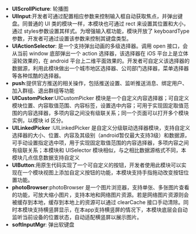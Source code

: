 * **UIScrollPicture**: 轮播图
* **UIInput**:开发者可通过配置相应参数来控制输入框自动获取焦点，并弹出键盘。同普通的 UI 类的模块一样，本模块也可通过 rect 来设置其位置和大小，通过 styles参数设置其样式。为增强输入框功能，模块开放了 keyboardType 参数，开发者可通过设置该参数来控制其键盘类型。
* **UIActionSelector**: 是一个支持弹出动画的多级选择器。调用 open 接口，会从当前 window 底部弹出一个 action 选择器，该选择器在 iOS 平台上是立体滚轮效果的，在 android 平台上二维平面效果的。开发者可自定义该选择器的数据源，利用此模块做出一个城市地区选择器、公司部门选择器，菜单选择器等各种炫酷的选择器。
* **push**:提供官方推送的相关操作，包括推送设置、监听推送消息、绑定用户、加入群组、退出群组等功能
* **UICustomPicker**:UICustomPicker 模块是一个自定义内容选择器；可自定义模块位置、内容取值范围、内容标签，设置选中内容；可用于实现固定取值范围的内容选择器，多项内容之间没有级联关系；同一个页面可以打开多个模块实例，以模块 id 区分。
* **UILinkedPicker** :UILinkedPicker 是自定义分级联动选择器模块，支持自定义选择器的大小、位置、内容及其级别（android暂仅最大支持3级）和数据源，可手动设置指定选中项，用于实现固定取值范围的内容选择器，多项内容之间有级联关系；本模块和 UISelector 模块相似，与之相比数据源格式不同，本模块几点信息数据支持自定义
* **UIButton**:用原生代码实现了一个可自定义的按钮，开发者使用此模块可以实现在一个模块视图上添加自定义按钮的功能，本模块支持手指拖动改变按钮位置功能。
* **photoBrowser**:photoBrowser 是一个图片浏览器，支持单张、多张图片查看的功能，可放大缩小图片，支持本地和网络图片资源。若是网络图片资源则会被缓存到本地，缓存到本地上的资源可以通过 clearCache 接口手动清除。同时本模块支持横竖屏显示，在本app支持横竖屏的情况下，本模块底层会自动监听当前设备的位置状态，自动适配横竖屏以展示图片。
* **softInputMgr**: 弹出软键盘